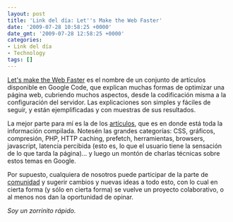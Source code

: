```yaml
---
layout: post
title: 'Link del día: Let''s Make the Web Faster'
date: '2009-07-28 10:58:25 +0000'
date_gmt: '2009-07-28 12:58:25 +0000'
categories:
- Link del día
- Technology
tags: []
---
```


[Let's make the Web Faster](http://code.google.com/intl/de-DE/speed/index.html) es el nombre de un conjunto de artículos disponible en Google Code, que explican muchas formas de optimizar una página web, cubriendo muchos aspectos, desde la codificación misma a la configuración del servidor. Las explicaciones son simples y fáciles de seguir, y están ejemplificadas y con muestras de sus resultados.

La mejor parte para mí es la de los [artículos](http://code.google.com/intl/de-DE/speed/articles/), que es en donde está toda la información compilada. Notesén las grandes categorías: CSS, gráficos, compresión, PHP, HTTP caching, prefetch, herramientas, browsers, javascript, latencia percibida (esto es, lo que el usuario tiene la sensación de lo que tarda la página)... y luego un montón de charlas técnicas sobre estos temas en Google.

Por supuesto, cualquiera de nosotros puede participar de la parte de [comunidad](http://code.google.com/intl/de-DE/speed/community.html) y sugerir cambios y nuevas ideas a todo esto, con lo cual en cierta forma (y sólo en cierta forma) se vuelve un proyecto colaborativo, o al menos nos dan la oportunidad de opinar.

_Soy un zorrinito rápido._
